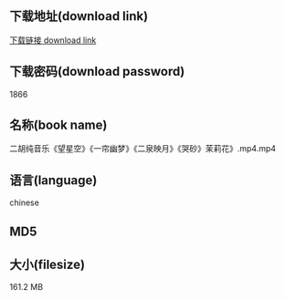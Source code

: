## 下载地址(download link)
[下载链接 download link](https://tutu365.netlify.app/?s=%E4%BA%8C%E8%83%A1%E7%BA%AF%E9%9F%B3%E4%B9%90%E3%80%8A%E6%9C%9B%E6%98%9F%E7%A9%BA%E3%80%8B%E3%80%8A%E4%B8%80%E5%B8%98%E5%B9%BD%E6%A2%A6%E3%80%8B%E3%80%8A%E4%BA%8C%E6%B3%89%E6%98%A0%E6%9C%88%E3%80%8B%E3%80%8A%E5%93%AD%E7%A0%82%E3%80%8B%E8%8C%89%E8%8E%89%E8%8A%B1%E3%80%8B.mp4)

## 下载密码(download password)
1866

## 名称(book name)
二胡纯音乐《望星空》《一帘幽梦》《二泉映月》《哭砂》茉莉花》.mp4.mp4

## 语言(language)
chinese

## MD5


## 大小(filesize)
161.2 MB
